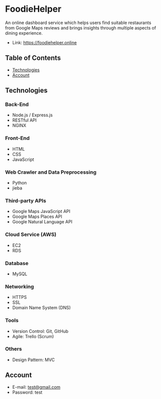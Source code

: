 # FoodieHelper
An online dashboard service which helps users find suitable restaurants from Google Maps reviews and brings insights through multiple aspects of dining experience.

- Link: https://foodiehelper.online

## Table of Contents
- [Technologies](#Technologies)
- [Account](#Account)

## Technologies
### Back-End
- Node.js / Express.js
- RESTful API
- NGINX

### Front-End
- HTML
- CSS
- JavaScript

### Web Crawler and Data Preprocessing
- Python
- jieba

### Third-party APIs
- Google Maps JavaScript API
- Google Maps Places API
- Google Natural Language API

### Cloud Service (AWS)
- EC2
- RDS

### Database
- MySQL

### Networking
- HTTPS
- SSL
- Domain Name System (DNS)

### Tools
- Version Control: Git, GitHub
- Agile: Trello (Scrum)

### Others
- Design Pattern: MVC

## Account
- E-mail: test@gmail.com
- Password: test